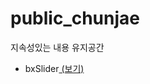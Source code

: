 # public_chunjae
지속성있는 내용 유지공간

 - bxSlider[ (보기)](https://github.com/netfolder/public_chunjae/tree/master/bxSlider)
 

